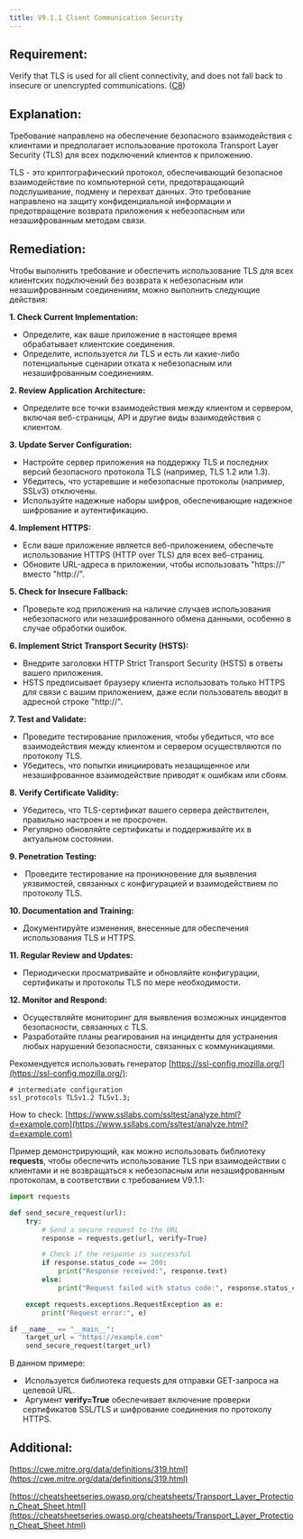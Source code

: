```yaml
---
title: V9.1.1 Client Communication Security
---
```




## Requirement:

Verify that TLS is used for all client connectivity, and does not fall back to insecure or unencrypted communications. ([C8]([https://owasp.org/www-project-proactive-controls/#div-numbering](https://owasp.org/www-project-proactive-controls/#div-numbering)))

## Explanation:

Требование направлено на обеспечение безопасного взаимодействия с клиентами и предполагает использование протокола Transport Layer Security (TLS) для всех подключений клиентов к приложению. 

TLS - это криптографический протокол, обеспечивающий безопасное взаимодействие по компьютерной сети, предотвращающий подслушивание, подмену и перехват данных. Это требование направлено на защиту конфиденциальной информации и предотвращение возврата приложения к небезопасным или незашифрованным методам связи.

## Remediation:

Чтобы выполнить требование и обеспечить использование TLS для всех клиентских подключений без возврата к небезопасным или незашифрованным соединениям, можно выполнить следующие действия:

**1. Check Current Implementation:**

- Определите, как ваше приложение в настоящее время обрабатывает клиентские соединения.
- Определите, используется ли TLS и есть ли какие-либо потенциальные сценарии отката к небезопасным или незашифрованным соединениям.

**2. Review Application Architecture:**

- Определите все точки взаимодействия между клиентом и сервером, включая веб-страницы, API и другие виды взаимодействия с клиентом.

**3. Update Server Configuration:**

- Настройте сервер приложения на поддержку TLS и последних версий безопасного протокола TLS (например, TLS 1.2 или 1.3).
- Убедитесь, что устаревшие и небезопасные протоколы (например, SSLv3) отключены.
- Используйте надежные наборы шифров, обеспечивающие надежное шифрование и аутентификацию.

**4. Implement HTTPS:**

- Если ваше приложение является веб-приложением, обеспечьте использование HTTPS (HTTP over TLS) для всех веб-страниц.
- Обновите URL-адреса в приложении, чтобы использовать "https://" вместо "http://".

**5. Check for Insecure Fallback:**

- Проверьте код приложения на наличие случаев использования небезопасного или незашифрованного обмена данными, особенно в случае обработки ошибок.

**6. Implement Strict Transport Security (HSTS):**

- Внедрите заголовки HTTP Strict Transport Security (HSTS) в ответы вашего приложения.
- HSTS предписывает браузеру клиента использовать только HTTPS для связи с вашим приложением, даже если пользователь вводит в адресной строке "http://".

**7. Test and Validate:**

- Проведите тестирование приложения, чтобы убедиться, что все взаимодействия между клиентом и сервером осуществляются по протоколу TLS.
- Убедитесь, что попытки инициировать незащищенное или незашифрованное взаимодействие приводят к ошибкам или сбоям.

**8. Verify Certificate Validity:**

- Убедитесь, что TLS-сертификат вашего сервера действителен, правильно настроен и не просрочен.
- Регулярно обновляйте сертификаты и поддерживайте их в актуальном состоянии.

**9. Penetration Testing:**

-  Проведите тестирование на проникновение для выявления уязвимостей, связанных с конфигурацией и взаимодействием по протоколу TLS.

**10. Documentation and Training:**

- Документируйте изменения, внесенные для обеспечения использования TLS и HTTPS.

**11. Regular Review and Updates:**

- Периодически просматривайте и обновляйте конфигурации, сертификаты и протоколы TLS по мере необходимости.

**12. Monitor and Respond:**

- Осуществляйте мониторинг для выявления возможных инцидентов безопасности, связанных с TLS.
- Разработайте планы реагирования на инциденты для устранения любых нарушений безопасности, связанных с коммуникациями.


Рекомендуется использовать генератор [https://ssl-config.mozilla.org/](https://ssl-config.mozilla.org/):


```
# intermediate configuration
ssl_protocols TLSv1.2 TLSv1.3;
```



How to check:
[https://www.ssllabs.com/ssltest/analyze.html?d=example.com](https://www.ssllabs.com/ssltest/analyze.html?d=example.com)

Пример демонстрирующий, как можно использовать библиотеку **requests**, чтобы обеспечить использование TLS при взаимодействии с клиентами и не возвращаться к небезопасным или незашифрованным протоколам, в соответствии с требованием V9.1.1:


```python title="Пример обеспечения защищенного соединения"
import requests

def send_secure_request(url):
    try:
        # Send a secure request to the URL
        response = requests.get(url, verify=True)

        # Check if the response is successful
        if response.status_code == 200:
            print("Response received:", response.text)
        else:
            print("Request failed with status code:", response.status_code)

    except requests.exceptions.RequestException as e:
        print("Request error:", e)

if __name__ == "__main__":
    target_url = "https://example.com"
    send_secure_request(target_url)


```


В данном примере:

-  Используется библиотека requests для отправки GET-запроса на целевой URL.
-  Аргумент **verify=True** обеспечивает включение проверки сертификатов SSL/TLS и шифрование соединения по протоколу HTTPS.


## Additional:

[https://cwe.mitre.org/data/definitions/319.html](https://cwe.mitre.org/data/definitions/319.html)

[https://cheatsheetseries.owasp.org/cheatsheets/Transport_Layer_Protection_Cheat_Sheet.html](https://cheatsheetseries.owasp.org/cheatsheets/Transport_Layer_Protection_Cheat_Sheet.html)




